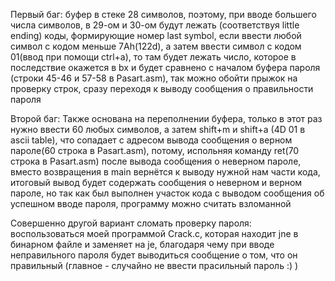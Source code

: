 Первый баг: буфер в стеке 28 символов, поэтому, при вводе большего числа символов, в 29-ом и 30-ом будут лежать (соответствуя little ending) коды, формирующие номер last symbol, если ввести любой символ с кодом меньше 7Ah(122d), а затем ввести символ с кодом 01(ввод при помощи ctrl+a), то там будет лежать число, которое в последствие окажется в bx и будет сравнено с началом буфера пароля (строки 45-46 и 57-58 в Pasart.asm), так можно обойти прыжок на проверку строк, сразу переходя к выводу сообщения о правильности пароля

Второй баг: Также основана на переполнении буфера, только в этот раз нужно ввести 60 любых символов, а затем shift+m и shift+a (4D 01 в ascii table), что сопадает с адресом вывода сообщения о верном пароле(60 строка в Pasart.asm), потому, испольняя команду ret(70 строка в Pasart.asm) после вывода сообщения о неверном пароле, вместо возвращения в main вернётся к выводу нужной нам части кода, итоговый вывод будет содержать сообщения о неверном и верном пароле, но так как был выполнен участок кода с выводом сообщения об успешном вводе пароля, программу можно считать взломанной

Совершенно другой вариант сломать проверку пароля: воспользоваться моей программой Crack.c, которая находит jne в бинарном файле и заменяет на je, благодаря чему при вводе неправильного пароля будет выводиться сообщение о том, что он правильный (главное - случайно не ввести прасильный пароль :)    )